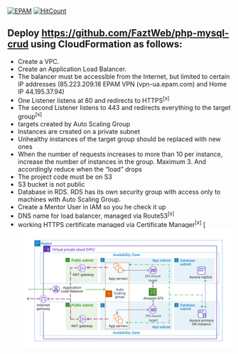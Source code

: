 [![EPAM](https://img.shields.io/badge/Cloud&DevOps%20UA%20Lab%202nd%20Path-Cloud:%20AWS%20Task-orange)](./)
[![HitCount](https://hits.dwyl.com/HarrierPanels/my-java-project.svg?style=flat&show=unique)](http://hits.dwyl.com/HarrierPanels/AWS)
<br>
## Deploy https://github.com/FaztWeb/php-mysql-crud using CloudFormation as follows:

- Create a VPC.
- Create an Application Load Balancer.
- The balancer must be accessible from the Internet, but limited to certain IP addresses (85.223.209.18 EPAM VPN (vpn-ua.epam.com) and Home IP 44.195.37.94)
- One Listener listens at 80 and redirects to HTTPS<sup>[x]</sup>
- The second Listener listens to 443 and redirects everything to the target group<sup>[x]</sup>
- targets created by Auto Scaling Group
- Instances are created on a private subnet
- Unhealthy instances of the target group should be replaced with new ones
- When the number of requests increases to more than 10 per instance, increase the number of instances in the group. Maximum 3. And accordingly reduce when the “load” drops
- The project code must be on S3
- S3 bucket is not public
- Database in RDS. RDS has its own security group with access only to machines with Auto Scaling Group.
- Create a Mentor User in IAM so you he check it up
- DNS name for load balancer, managed via Route53<sup>[x]</sup>
- working HTTPS certificate managed via Certificate Manager<sup>[x]</sup>
[![MULTI-TIER](./crud-multi-tier.png)
